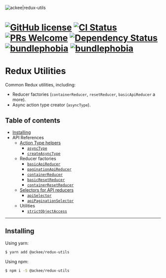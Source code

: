 ![ackee|redux-utils](https://img.ack.ee/ackee/image/github/js)

# [![GitHub license](https://img.shields.io/badge/license-MIT-blue.svg)](https://github.com/AckeeCZ/redux-utils/blob/master/LICENSE) [![CI Status](https://img.shields.io/travis/com/AckeeCZ/redux-utils.svg?style=flat)](https://travis-ci.com/AckeeCZ/redux-utils) [![PRs Welcome](https://img.shields.io/badge/PRs-welcome-brightgreen.svg)](https://reactjs.org/docs/how-to-contribute.html#your-first-pull-request) [![Dependency Status](https://img.shields.io/david/AckeeCZ/redux-utils.svg?style=flat-square)](https://david-dm.org/AckeeCZ/redux-utils) [![bundlephobia](https://flat.badgen.net/bundlephobia/min/@ackee/redux-utils)](https://bundlephobia.com/result?p=@ackee/redux-utils) [![bundlephobia](https://flat.badgen.net/bundlephobia/minzip/@ackee/redux-utils)](https://bundlephobia.com/result?p=@ackee/redux-utils)

# Redux Utilities

Common Redux utilities, including:

-   Reducer factories (`containerReducer`, `resetReducer`, `basicApiReducer` a more).
-   Async action type creator (`asyncType`).

## Table of contents

-   [Installing](#installing)
-   API References
    -   [Action Type helpers](./docs/utils/asyncType.md)
        -   [`asyncType`](./docs/utils/asyncType.md#asyncType)
        -   [`createAsyncType`](./docs/utils/asyncType.md#createAsyncType)
    -   Reducer factories
        -   [`basicApiReducer`](./docs/reducers/basicApiReducer.md)
        -   [`paginationApiReducer`](./docs/reducers/paginationApiReducer.md)
        -   [`containerReducer`](./docs/reducers/containerReducer.md)
        -   [`basicResetReducer`](./docs/reducers/basicResetReducer.md)
        -   [`containerResetReducer`](./docs/reducers/containerResetReducer.md)
    -   [Selectors for API reducers](./docs/selectors/selectors.md)
        -   [`apiSelector`](./docs/selectors/selectors.md#apiSelector)
        -   [`apiPaginationSelector`](./docs/selectors/selectors.md#paginationApiSelector)
    -   Utilities
        -   [`strictObjectAccess`](./docs/utils/strictObjectAccess.md)

---

## <a name="installing"></a>Installing

Using yarn:

```bash
$ yarn add @ackee/redux-utils
```

Using npm:

```bash
$ npm i -S @ackee/redux-utils
```
